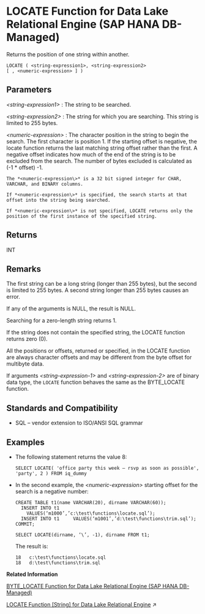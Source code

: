 <!-- loioea53f0bcd5e34cc8a53d2c6ea32d5b5c -->

# LOCATE Function for Data Lake Relational Engine \(SAP HANA DB-Managed\)

Returns the position of one string within another.



```
LOCATE ( <string-expression1>, <string-expression2>
[ , <numeric-expression> ] )
```



<a name="loioea53f0bcd5e34cc8a53d2c6ea32d5b5c__section_mrf_c1h_trb"/>

## Parameters

 *<string-expression1\>*
 :   The string to be searched.

  *<string-expression2\>*
 :   The string for which you are searching. This string is limited to 255 bytes.

  *<numeric-expression\>*
 :   The character position in the string to begin the search. The first character is position 1. If the starting offset is negative, the locate function returns the last matching string offset rather than the first. A negative offset indicates how much of the end of the string is to be excluded from the search. The number of bytes excluded is calculated as \(-1 \* offset\) -1.

    The *<numeric-expression\>* is a 32 bit signed integer for CHAR, VARCHAR, and BINARY columns.

    If *<numeric-expression\>* is specified, the search starts at that offset into the string being searched.

    If *<numeric-expression\>* is not specified, LOCATE returns only the position of the first instance of the specified string.

 

<a name="loioea53f0bcd5e34cc8a53d2c6ea32d5b5c__section_xjs_c1h_trb"/>

## Returns

INT



<a name="loioea53f0bcd5e34cc8a53d2c6ea32d5b5c__section_zp2_d1h_trb"/>

## Remarks

The first string can be a long string \(longer than 255 bytes\), but the second is limited to 255 bytes. A second string longer than 255 bytes causes an error.

If any of the arguments is NULL, the result is NULL.

Searching for a zero-length string returns 1.

If the string does not contain the specified string, the LOCATE function returns zero \(0\).

All the positions or offsets, returned or specified, in the LOCATE function are always character offsets and may be different from the byte offset for multibyte data.

If arguments *<string-expression-1\>* and *<string-expression-2\>* are of binary data type, the `LOCATE` function behaves the same as the BYTE\_LOCATE function.



<a name="loioea53f0bcd5e34cc8a53d2c6ea32d5b5c__section_ivr_d1h_trb"/>

## Standards and Compatibility

-   SQL – vendor extension to ISO/ANSI SQL grammar



<a name="loioea53f0bcd5e34cc8a53d2c6ea32d5b5c__section_tdr_rm3_wrb"/>

## Examples

-   The following statement returns the value 8:

    ```
    SELECT LOCATE( 'office party this week – rsvp as soon as possible', 'party', 2 ) FROM iq_dummy
    ```

-   In the second example, the *<numeric-expression\>* starting offset for the search is a negative number:

    ```
    CREATE TABLE t1(name VARCHAR(20), dirname VARCHAR(60));
      INSERT INTO t1     VALUES(‘m1000’,’c:\test\functions\locate.sql’);
      INSERT INTO t1     VALUES(‘m1001’,’d:\test\functions\trim.sql’);
    COMMIT;
    
    SELECT LOCATE(dirname, ‘\’, -1), dirname FROM t1;
    ```

    The result is:

    ```
    18   c:\test\functions\locate.sql
    18   d:\test\functions\trim.sql
    ```


**Related Information**  


[BYTE\_LOCATE Function for Data Lake Relational Engine \(SAP HANA DB-Managed\)](byte-locate-function-for-data-lake-relational-engine-sap-hana-db-managed-65d4388.md "Returns the position of one BYTE string within another.")

[LOCATE Function [String] for Data Lake Relational Engine](https://help.sap.com/viewer/19b3964099384f178ad08f2d348232a9/2023_1_QRC/en-US/a55fae8484f2101591b6b7d46dca7cc4.html "Returns the position of one string within another.") :arrow_upper_right:

